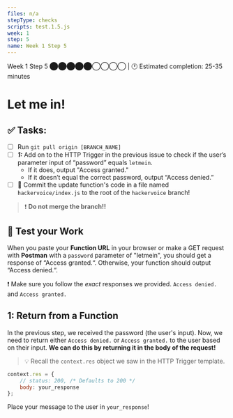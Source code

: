 ```yaml
---
files: n/a
stepType: checks
scripts: test.1.5.js
week: 1
step: 5
name: Week 1 Step 5
---
```

Week 1 Step 5 ⬤⬤⬤⬤⬤◯◯◯◯ | 🕐 Estimated completion: 25-35 minutes

# Let me in!

## ✅ Tasks:
- [ ] Run `git pull origin [BRANCH_NAME]`
- [ ] ***1:*** Add on to the HTTP Trigger in the previous issue to check if the user’s parameter input of “password” equals `letmein`.
    - If it does, output "Access granted."
    - If it doesn’t equal the correct password, output “Access denied.”
- [ ] 🚀 Commit the update function's code in a file named `hackervoice/index.js` to the root of the `hackervoice` branch!

> :exclamation: **Do not merge the branch!!**

## 🚧 Test your Work
When you paste your **Function URL** in your browser or make a GET request with **Postman** with a `password` parameter of "letmein", you should get a response of “Access granted.“. Otherwise, your function should output “Access denied.“.

:exclamation: Make sure you follow the *exact* responses we provided. `Access denied.` and `Access granted.`

## 1: Return from a Function

In the previous step, we received the password (the user's input). Now, we need to return either `Access denied.` or `Access granted.` to the user based on their input. **We can do this by returning it in the body of the request!**

> :bulb: Recall the `context.res` object we saw in the HTTP Trigger template.

```js
context.res = {
    // status: 200, /* Defaults to 200 */
    body: your_response
};
```

Place your message to the user in `your_response`!
